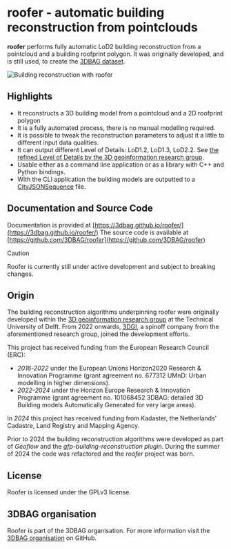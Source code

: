 # roofer - automatic building reconstruction from pointclouds

**roofer** performs fully automatic LoD2 building reconstruction from a pointcloud and a building roofprint polygon. It was originally developed, and is still used, to create the [3DBAG dataset](https://3dbag.nl).

![Building reconstruction with roofer](https://raw.githubusercontent.com/3DBAG/roofer/refs/heads/develop/docs/_static/img/banner.png)

## Highlights

- It reconstructs a 3D building model from a pointcloud and a 2D roofprint polygon
- It is a fully automated process, there is no manual modelling required.
- It is possible to tweak the reconstruction parameters to adjust it a little to different input data qualities.
- It can output different Level of Details: LoD1.2, LoD1.3, LoD2.2. See [the refined Level of Details by the 3D geoinformation research group](https://3d.bk.tudelft.nl/lod/).
- Usable either as a command line application or as a library with C++ and Python bindings.
- With the CLI application the building models are outputted to a [CityJSONSequence](https://www.cityjson.org/cityjsonseq/) file.

## Documentation and Source Code

Documentation is provided at [https://3dbag.github.io/roofer/](https://3dbag.github.io/roofer/)
The source code is available at [https://github.com/3DBAG/roofer](https://github.com/3DBAG/roofer)

> [!CAUTION]
> Roofer is currently still under active development and subject to breaking changes.

## Origin

The building reconstruction algorithms underpinning roofer were originally developed within the [3D geoinformation research group](https://3d.bk.tudelft.nl/) at the Technical University of Delft.
From 2022 onwards, [3DGI](https://3dgi.nl), a spinoff company from the aforementioned research group, joined the development efforts.

This project has received funding from the European Research Council (ERC):
- *2016-2022* under the European Unions Horizon2020 Research & Innovation Programme (grant agreement no. 677312 UMnD: Urban modelling in higher dimensions).
- *2022-2024* under the Horizon Europe Research & Innovation Programme (grant agreement no. 101068452 3DBAG: detailed 3D Building models Automatically Generated for very large areas).

In *2024* this project has received funding from Kadaster, the Netherlands' Cadastre, Land Registry and Mapping Agency.

Prior to 2024 the building reconstruction algorithms were developed as part of *Geoflow* and the *gfp-building-reconstruction plugin*. During the summer of 2024 the code was refactored and the *roofer* project was born.

## License

Roofer is licensed under the GPLv3 license.

## 3DBAG organisation

Roofer is part of the 3DBAG organisation. For more information visit the [3DBAG organisation](https://github.com/3DBAG) on GitHub.
